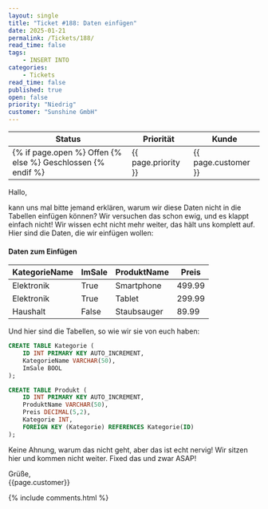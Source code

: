 ```yaml
---
layout: single
title: "Ticket #188: Daten einfügen"
date: 2025-01-21
permalink: /Tickets/188/
read_time: false
tags:
    - INSERT INTO
categories: 
    - Tickets
read_time: false
published: true
open: false
priority: "Niedrig"
customer: "Sunshine GmbH"
---
```

| Status | Priorität | Kunde |
|--------|----------|--------|
| {% if page.open %} Offen {% else %} Geschlossen {% endif %} | {{ page.priority }} | {{ page.customer }} |


Hallo, 

kann uns mal bitte jemand erklären, warum wir diese Daten nicht in die Tabellen einfügen können? Wir versuchen das schon ewig, und es klappt einfach nicht! Wir wissen echt nicht mehr weiter, das hält uns komplett auf. Hier sind die Daten, die wir einfügen wollen:

#### Daten zum Einfügen

| KategorieName | ImSale | ProduktName | Preis  |
|---------------|--------|-------------|--------|
| Elektronik    | True     | Smartphone  | 499.99 |
| Elektronik    | True     | Tablet      | 299.99 |
| Haushalt      | False   | Staubsauger | 89.99  |

Und hier sind die Tabellen, so wie wir sie von euch haben:

```sql
CREATE TABLE Kategorie (
    ID INT PRIMARY KEY AUTO_INCREMENT,
    KategorieName VARCHAR(50),
    ImSale BOOL
);

CREATE TABLE Produkt (
    ID INT PRIMARY KEY AUTO_INCREMENT,
    ProduktName VARCHAR(50),
    Preis DECIMAL(5,2),
    Kategorie INT,
    FOREIGN KEY (Kategorie) REFERENCES Kategorie(ID)
);
```

Keine Ahnung, warum das nicht geht, aber das ist echt nervig! Wir sitzen hier und kommen nicht weiter. 
Fixed das und zwar ASAP!

Grüße,  
{{page.customer}}

{% include comments.html %}